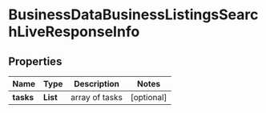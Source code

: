 # BusinessDataBusinessListingsSearchLiveResponseInfo


## Properties

| Name | Type | Description | Notes |
|------------ | ------------- | ------------- | -------------|
**tasks** | **List<BusinessDataBusinessListingsSearchLiveTaskInfo>** | array of tasks |[optional]|